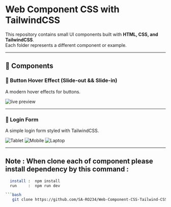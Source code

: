 # Web Component CSS with TailwindCSS

This repository contains small UI components built with **HTML, CSS, and TailwindCSS**.  
Each folder represents a different component or example.

---

## 🚀 Components

### 🔘 Button Hover Effect (Slide-out && Slide-in)
A modern hover effects for buttons.  

![live preview](https://res.cloudinary.com/dnfahcxo3/image/upload/v1759471771/Screencastfrom2025-10-0313-06-05-ezgif.com-video-to-gif-converter_xjzbqx.gif)

---

### 🔐 Login Form
A simple login form styled with TailwindCSS.  

![Tablet](https://res.cloudinary.com/dnfahcxo3/image/upload/v1759464777/Screenshot_from_2025-10-03_10-48-02_tbq3dk.png)
![Mobile](https://res.cloudinary.com/dnfahcxo3/image/upload/v1759464777/Screenshot_from_2025-10-03_10-50-01_q7cwza.png)
![Laptop](https://res.cloudinary.com/dnfahcxo3/image/upload/v1759464777/Screenshot_from_2025-10-03_10-47-50_j92ixs.png)

---

## Note : When clone each of component please install dependency by this command :
```bash
  install :  npm install
  run     :  npm run dev

```bash
   git clone https://github.com/SA-RO234/Web-Component-CSS-Tailwind-CSS-.git